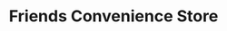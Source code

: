 ---
title: "Friends Convenience Store"
url: /darlington/friends-convenience-store/
shop: convenience
---